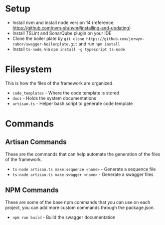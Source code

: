 # Setup
* Install nvm and install node version 14 (reference: https://github.com/nvm-sh/nvm#installing-and-updating)
* Install TSLint and SonarQube plugin on your IDE
* Clone the boiler plate by ```git clone https://github.com/jerwyn-rabor/swagger-boilerplate.git``` and run ```npm install```
* Install ```ts-node```, via ```npm install -g typescript ts-node```

# Filesystem
This is how the files of the framework are organized.

* ```code_templates``` - Where the code template is stored 
* ```docs``` - Holds the system documentations
* ```artisan.ts``` - Helper bash script to generate code template

# Commands

## Artisan Commands
These are the commands that can help automate the generation of the files of the framework.
* ```ts-node artisan.ts make:sequence <name>``` - Generate a sequence file
* ```ts-node artisan.ts make:swagger <name>``` - Generate a swagger files

## NPM Commands
These are some of the base npm commands that you can use on each project, you can add more custom commands through the package.json.

* ```npm run build``` - Build the swagger documentation

